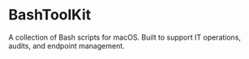 # BashToolKit
A collection of Bash scripts for macOS. Built to support IT operations, audits, and endpoint management.
